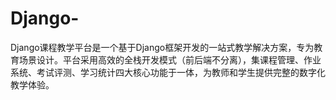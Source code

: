 # Django-
Django课程教学平台是一个基于Django框架开发的一站式教学解决方案，专为教育场景设计。平台采用高效的全栈开发模式（前后端不分离），集课程管理、作业系统、考试评测、学习统计四大核心功能于一体，为教师和学生提供完整的数字化教学体验。
